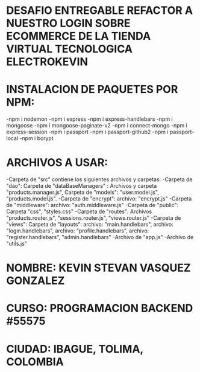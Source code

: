 # DESAFIO ENTREGABLE REFACTOR A NUESTRO LOGIN SOBRE ECOMMERCE DE LA TIENDA VIRTUAL TECNOLOGICA ELECTROKEVIN

# INSTALACION DE PAQUETES POR NPM:

-npm i nodemon
-npm i express
-npm i express-handlebars
-npm i mongoose
-npm i mongoose-paginate-v2
-npm i connect-mongo
-npm i express-session
-npm i passport
-npm i passport-github2
-npm i passport-local
-npm i bcrypt

# ARCHIVOS A USAR:

-Carpeta de "src" contiene los siguientes archivos y carpetas:
-Carpeta de "dao": Carpeta de "dataBaseManagers" : Archivos y carpeta "products.manager.js", Carpeta de "models": "user.model.js", "products.model.js".
-Carpeta de "encrypt": archivo: "encrypt.js"
-Carpeta de "middleware": archivo: "auth.middleware.js"
-Carpeta de "public": Carpeta "css", "styles.css"
-Carpeta de "routes": Archivos "products.router.js", "sessions.router.js", "views.router.js"
-Carpeta de "views": Carpeta de "layouts": archivo: "main.handlebars", archivo: "login.handlebars",
archivo: "profile.handlebars", archivo: "register.handlebars", "admin.handlebars"
-Archivo de "app.js"
-Archivo de "utils.js"

# NOMBRE: KEVIN STEVAN VASQUEZ GONZALEZ

# CURSO: PROGRAMACION BACKEND #55575

# CIUDAD: IBAGUE, TOLIMA, COLOMBIA
